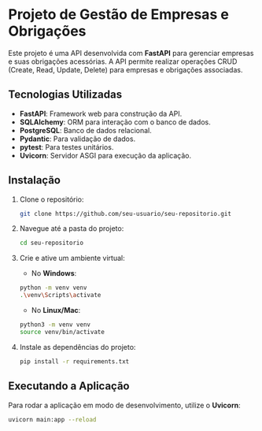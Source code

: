 # Projeto de Gestão de Empresas e Obrigações

Este projeto é uma API desenvolvida com **FastAPI** para gerenciar empresas e suas obrigações acessórias. A API permite realizar operações CRUD (Create, Read, Update, Delete) para empresas e obrigações associadas.

## Tecnologias Utilizadas

- **FastAPI**: Framework web para construção da API.
- **SQLAlchemy**: ORM para interação com o banco de dados.
- **PostgreSQL**: Banco de dados relacional.
- **Pydantic**: Para validação de dados.
- **pytest**: Para testes unitários.
- **Uvicorn**: Servidor ASGI para execução da aplicação.

## Instalação

1. Clone o repositório:

    ```bash
    git clone https://github.com/seu-usuario/seu-repositorio.git
    ```

2. Navegue até a pasta do projeto:

    ```bash
    cd seu-repositorio
    ```

3. Crie e ative um ambiente virtual:

    - No **Windows**:
    
    ```bash
    python -m venv venv
    .\venv\Scripts\activate
    ```

    - No **Linux/Mac**:

    ```bash
    python3 -m venv venv
    source venv/bin/activate
    ```

4. Instale as dependências do projeto:

    ```bash
    pip install -r requirements.txt
    ```

## Executando a Aplicação

Para rodar a aplicação em modo de desenvolvimento, utilize o **Uvicorn**:

```bash
uvicorn main:app --reload
